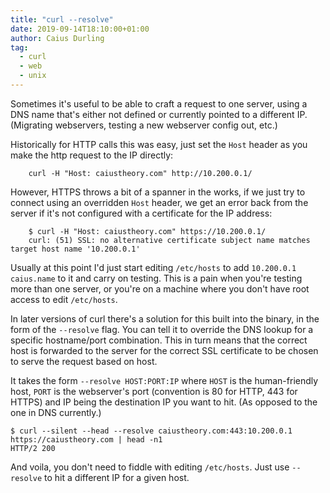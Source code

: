 ```yaml
---
title: "curl --resolve"
date: 2019-09-14T18:10:00+01:00
author: Caius Durling
tag:
  - curl
  - web
  - unix
---
```


Sometimes it's useful to be able to craft a request to one server, using a DNS name that's either not defined or currently pointed to a different IP. (Migrating webservers, testing a new webserver config out, etc.)

Historically for HTTP calls this was easy, just set the `Host` header as you make the http request to the IP directly:

		curl -H "Host: caiustheory.com" http://10.200.0.1/

However, HTTPS throws a bit of a spanner in the works, if we just try to connect using an overridden `Host` header, we get an error back from the server if it's not configured with a certificate for the IP address:

		$ curl -H "Host: caiustheory.com" https://10.200.0.1/
		curl: (51) SSL: no alternative certificate subject name matches target host name '10.200.0.1'

Usually at this point I'd just start editing `/etc/hosts` to add `10.200.0.1 caius.name` to it and carry on testing. This is a pain when you're testing more than one server, or you're on a machine where you don't have root access to edit `/etc/hosts`.

In later versions of curl there's a solution for this built into the binary, in the form of the `--resolve` flag. You can tell it to override the DNS lookup for a specific hostname/port combination. This in turn means that the correct host is forwarded to the server for the correct SSL certificate to be chosen to serve the request based on host.

It takes the form `--resolve HOST:PORT:IP` where `HOST` is the human-friendly host, `PORT` is the webserver's port (convention is 80 for HTTP, 443 for HTTPS) and IP being the destination IP you want to hit. (As opposed to the one in DNS currently.)

```
$ curl --silent --head --resolve caiustheory.com:443:10.200.0.1 https://caiustheory.com | head -n1
HTTP/2 200 
```

And voila, you don't need to fiddle with editing `/etc/hosts`. Just use `--resolve` to hit a different IP for a given host.
